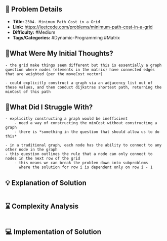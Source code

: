 ## 📝 Problem Details

- **Title:** `2304. Minimum Path Cost in a Grid`
- **Link:** https://leetcode.com/problems/minimum-path-cost-in-a-grid
- **Difficulty:** #Medium 
- **Tags/Categories:** #Dynamic-Programming #Matrix 

## 💭What Were My Initial Thoughts?

```
- the grid make things seem different but this is essentially a graph question where nodes (elements in the matrix) have connected edges that are weighted (per the moveCost vector) 

- could explicitly construct a graph via an adjacency list out of these values, and then conduct dijkstras shortest path, returning the minCost of this path
```

## 🤔What Did I Struggle With?

```
- explicitly constructing a graph would be inefficient
	- need a way of constructing the minCost without constructing a graph 
	- there is *something in the question that should allow us to do this*

- in a traditional graph, each node has the ability to connect to any other node in the graph
- this question outlines the rule that a node can only connect to nodes in the next row of the grid
	- this means we can break the problem down into subproblems
	  where the solution for row i is dependent only on row i - 1
```

## 💡 Explanation of Solution

```

```

## ⌛ Complexity Analysis

```

```

## 💻 Implementation of Solution

```cpp

```